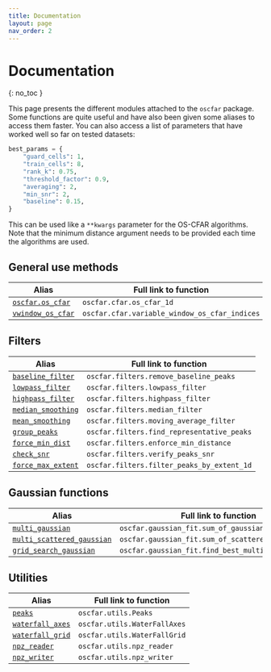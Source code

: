 ```yaml
---
title: Documentation
layout: page
nav_order: 2
---
```


# Documentation
{: no_toc }

This page presents the different modules attached to the `oscfar` package. Some functions are quite useful and have also been given some aliases to access them faster. You can also access a list of parameters that have worked well so far on tested datasets:
```python
best_params = {
    "guard_cells": 1,
    "train_cells": 8,
    "rank_k": 0.75,
    "threshold_factor": 0.9,
    "averaging": 2,
    "min_snr": 2,
    "baseline": 0.15,
}
```

This can be used like a `**kwargs` parameter for the OS-CFAR algorithms. Note that the minimum distance argument needs to be provided each time the algorithms are used.

## General use methods
| Alias | Full link to function|
| --- | --- |
| [`oscfar.os_cfar`](https://chujo58.github.io/oscfar/docs/oscfar-cfar.html#%F0%9F%85%B5-oscfarcfaros_cfar_1d) | `oscfar.cfar.os_cfar_1d` |
| [`vwindow_os_cfar`](https://chujo58.github.io/oscfar/docs/oscfar-cfar.html#%F0%9F%85%B5-oscfarcfarvariable_window_cfar) | `oscfar.cfar.variable_window_os_cfar_indices` |

## Filters
| Alias | Full link to function|
| --- | --- |
| [`baseline_filter`](https://chujo58.github.io/oscfar/docs/oscfar-filters.html#%F0%9F%85%B5-oscfarfiltersremove_baseline_peaks) | `oscfar.filters.remove_baseline_peaks` |
| [`lowpass_filter`](https://chujo58.github.io/oscfar/docs/oscfar-filters.html#%F0%9F%85%B5-oscfarfilterslowpass_filter) | `oscfar.filters.lowpass_filter` |
| [`highpass_filter`](https://chujo58.github.io/oscfar/docs/oscfar-filters.html#%F0%9F%85%B5-oscfarfiltershighpass_filter) | `oscfar.filters.highpass_filter` |
| [`median_smoothing`](https://chujo58.github.io/oscfar/docs/oscfar-filters.html#%F0%9F%85%B5-oscfarfiltersmedian_filter) | `oscfar.filters.median_filter` |
| [`mean_smoothing`](https://chujo58.github.io/oscfar/docs/oscfar-filters.html#%F0%9F%85%B5-oscfarfiltersmoving_average_filter) | `oscfar.filters.moving_average_filter` |
| [`group_peaks`](https://chujo58.github.io/oscfar/docs/oscfar-filters.html#%F0%9F%85%B5-oscfarfiltersfind_representative_peaks) | `oscfar.filters.find_representative_peaks` |
| [`force_min_dist`](https://chujo58.github.io/oscfar/docs/oscfar-filters.html#%F0%9F%85%B5-oscfarfiltersenforce_min_distance) | `oscfar.filters.enforce_min_distance` |
| [`check_snr`](https://chujo58.github.io/oscfar/docs/oscfar-filters.html#%F0%9F%85%B5-oscfarfiltersverify_peaks_snr) | `oscfar.filters.verify_peaks_snr` |
| [`force_max_extent`](https://chujo58.github.io/oscfar/docs/oscfar-filters.html#%F0%9F%85%B5-oscfarfiltersfilter_peaks_by_extent_1d) | `oscfar.filters.filter_peaks_by_extent_1d` |



## Gaussian functions
| Alias | Full link to function|
| --- | --- |
| [`multi_gaussian`](https://chujo58.github.io/oscfar/docs/oscfar-gaussian_fit.html#%F0%9F%85%B5-oscfargaussian_fitsum_of_gaussians) | `oscfar.gaussian_fit.sum_of_gaussians` |
| [`multi_scattered_gaussian`](https://chujo58.github.io/oscfar/docs/oscfar-gaussian_fit.html#%F0%9F%85%B5-oscfargaussian_fitsum_of_scattered_gaussians) | `oscfar.gaussian_fit.sum_of_scattered_gaussians` |
| [`grid_search_gaussian`](https://chujo58.github.io/oscfar/docs/oscfar-gaussian_fit.html#%F0%9F%85%B5-oscfargaussian_fitfind_best_multi_gaussian_fit) | `oscfar.gaussian_fit.find_best_multi_gaussian_fit` |


## Utilities
| Alias | Full link to function|
| --- | --- |
| [`peaks`](https://chujo58.github.io/oscfar/docs/oscfar-utils.html#%F0%9F%85%B5-oscfarutilspeaks) | `oscfar.utils.Peaks` |
| [`waterfall_axes`](https://chujo58.github.io/oscfar/docs/oscfar-utils.html#%F0%9F%85%B5-oscfarutilswaterfall_axes) | `oscfar.utils.WaterFallAxes` |
| [`waterfall_grid`](https://chujo58.github.io/oscfar/docs/oscfar-utils.html#%F0%9F%85%B5-oscfarutilswaterfall_grid) | `oscfar.utils.WaterFallGrid` |
| [`npz_reader`](https://chujo58.github.io/oscfar/docs/oscfar-utils.html#%F0%9F%85%B5-oscfarutilsnpz_reader) | `oscfar.utils.npz_reader` |
| [`npz_writer`](https://chujo58.github.io/oscfar/docs/oscfar-utils.html#%F0%9F%85%B5-oscfarutilsnpz_writer) | `oscfar.utils.npz_writer` |